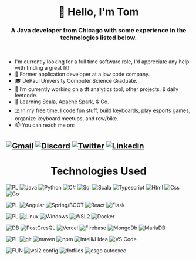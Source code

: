 <h1 align="center">👋 Hello, I'm Tom</h1>
<h3 align="center">A Java developer from Chicago with some experience in the technologies listed below.</h3>

<br>

- I'm currently looking for a full time software role, I'd appreciate any help with finding a great fit! 
- 💼 Former application developer at a low code company.
- 🎓 DePaul University Computer Science Graduate.
- 🔭 I’m currently working on a tft analytics tool, other projects, & daily leetcode.
- 🌱 Learning Scala, Apache Spark, & Go.
- ⛱️ In my free time, I code fun stuff, build keyboards, play esports games, organize keyboard meetups, and row/bike.
- 📫 You can reach me on: 

[![Gmail](https://img.shields.io/badge/-tom.zdan9850@gmail.com-ad1f1c?style=plastic&logo=Gmail&logoColor=white)](mailto:tom.zdan9850@gmail.com)
[![Discord](https://img.shields.io/badge/-PRIME%230001-blue?style=plastic&logo=Discord&logoColor=white)]()
[![Twitter](https://img.shields.io/badge/-@Trollbyte47-1c99e6?style=plastic&logo=Twitter&logoColor=white)](twitter.com/trollbyte47)
[![Linkedin](https://img.shields.io/badge/-tomzdanowski-0961b8?style=plastic&logo=Linkedin&logoColor=white)](https://www.linkedin.com/in/tom-zdanowski/)
---

<h1 align="center">Technologies Used</h1>


![PL](https://img.shields.io/badge/-Programming%20Languages-555?style=for-the-badge)
![Java](https://img.shields.io/badge/-java-e01e23?logo=java&logoColor=white&style=for-the-badge&labelColor=555)
![Python](https://img.shields.io/badge/-python-3870a1?logo=python&logoColor=white&style=for-the-badge&labelColor=555)
![C#](https://img.shields.io/badge/-csharp-1d9924?logo=csharp&logoColor=white&style=for-the-badge&labelColor=555)
![Sql](https://img.shields.io/badge/-sql-79b100?logo=mysql&logoColor=white&style=for-the-badge&labelColor=555)
![Scala](https://img.shields.io/badge/-scala-d73222?logo=scala&logoColor=white&style=for-the-badge&labelColor=555)
![Typescript](https://img.shields.io/badge/-typescript-3178c6?logo=typescript&logoColor=white&style=for-the-badge&labelColor=555)
![Html](https://img.shields.io/badge/-html-d84924?logo=html5&logoColor=white&style=for-the-badge&labelColor=555)
![Css](https://img.shields.io/badge/-css-2449d8?logo=css3&logoColor=white&style=for-the-badge&labelColor=555)
![Go](https://img.shields.io/badge/-go-343a40?logo=go&logoColor=white&style=for-the-badge&labelColor=555)

![PL](https://img.shields.io/badge/-Frameworks%20/%20Libraries-555?style=for-the-badge)
![Angular](https://img.shields.io/badge/-Angular-dd0031?logo=angular&logoColor=white&style=for-the-badge&labelColor=555)
![Spring/BOOT](https://img.shields.io/badge/-spring-6db33f?logo=spring&logoColor=white&style=for-the-badge&labelColor=555)
![React](https://img.shields.io/badge/-React-61dafb?logo=react&logoColor=white&style=for-the-badge&labelColor=555)
![Flask](https://img.shields.io/badge/-flask-violet?logo=flask&logoColor=white&style=for-the-badge&labelColor=555)

![PL](https://img.shields.io/badge/-Operating%20System-555?style=for-the-badge)
![Linux](https://img.shields.io/badge/-linux-e8b311?logo=linux&logoColor=white&style=for-the-badge&labelColor=555)
![Windows](https://img.shields.io/badge/-windows-039fdd?logo=windows&logoColor=white&style=for-the-badge&labelColor=555)
![WSL2](https://img.shields.io/badge/-Windows%20Subsystem%20for%20linux-0872ca?logo=linux&logoColor=white&style=for-the-badge&labelColor=555)
![Docker](https://img.shields.io/badge/-docker-2391e6?logo=docker&logoColor=white&style=for-the-badge&labelColor=555)

![DB](https://img.shields.io/badge/-Databases%20/%20Hosting-555?style=for-the-badge)
![PostGresQL](https://img.shields.io/badge/-postgresql-32658e?logo=postgresql&logoColor=white&style=for-the-badge&labelColor=555)
![Vercel](https://img.shields.io/badge/-vercel-ffffff?logo=vercel&logoColor=white&style=for-the-badge&labelColor=555)
![Firebase](https://img.shields.io/badge/-firebase-ffa610?logo=firebase&logoColor=white&style=for-the-badge&labelColor=555)
![MongoDb](https://img.shields.io/badge/-mongodb-023430?logo=mongodb&logoColor=white&style=for-the-badge&labelColor=555)
![MariaDB](https://img.shields.io/badge/-mariadb-003343?logo=mariadb&logoColor=white&style=for-the-badge&labelColor=555)

![PL](https://img.shields.io/badge/-Miscellanious%20Tools-555?style=for-the-badge)
![git](https://img.shields.io/badge/-git-e84d31?logo=git&logoColor=white&style=for-the-badge&labelColor=555)
![maven](https://img.shields.io/badge/-maven-003063?logo=apachemaven&logoColor=white&style=for-the-badge&labelColor=555)
![npm](https://img.shields.io/badge/-npm-cb0000?logo=npm&logoColor=white&style=for-the-badge&labelColor=555)
![IntelliJ Idea](https://img.shields.io/badge/-Intellij%20Idea-87509e?logo=jetbrains&logoColor=white&style=for-the-badge&labelColor=555)
![VS Code](https://img.shields.io/badge/-vscode-1d86cc?logo=visualstudio&logoColor=white&style=for-the-badge&labelColor=555)
<!---  
More about shields:
https://shields.io/
https://gist.github.com/afig/be5ab20c50062dba7cb835e30206659a
-->
![FUN](https://img.shields.io/badge/-Misc%20configs-222?style=for-the-badge)
![wsl2 config](https://img.shields.io/badge/-wsl2,%20p10k,%20and%20ohmyzsh%20config-c5d928?logo=linux&logoColor=white&style=for-the-badge&labelColor=222)
![dotfiles](https://img.shields.io/badge/-vscode%20config-1b84ca?logo=visualstudio&logoColor=white&style=for-the-badge&labelColor=222)
![csgo autoexec](https://img.shields.io/badge/-esports%20configs-1a3a41?logo=windowsterminal&logoColor=white&style=for-the-badge&labelColor=222)
